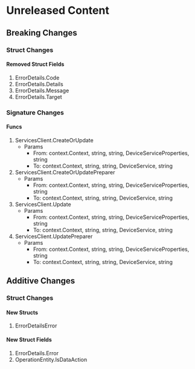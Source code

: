 # Unreleased Content

## Breaking Changes

### Struct Changes

#### Removed Struct Fields

1. ErrorDetails.Code
1. ErrorDetails.Details
1. ErrorDetails.Message
1. ErrorDetails.Target

### Signature Changes

#### Funcs

1. ServicesClient.CreateOrUpdate
	- Params
		- From: context.Context, string, string, DeviceServiceProperties, string
		- To: context.Context, string, string, DeviceService, string
1. ServicesClient.CreateOrUpdatePreparer
	- Params
		- From: context.Context, string, string, DeviceServiceProperties, string
		- To: context.Context, string, string, DeviceService, string
1. ServicesClient.Update
	- Params
		- From: context.Context, string, string, DeviceServiceProperties, string
		- To: context.Context, string, string, DeviceService, string
1. ServicesClient.UpdatePreparer
	- Params
		- From: context.Context, string, string, DeviceServiceProperties, string
		- To: context.Context, string, string, DeviceService, string

## Additive Changes

### Struct Changes

#### New Structs

1. ErrorDetailsError

#### New Struct Fields

1. ErrorDetails.Error
1. OperationEntity.IsDataAction
